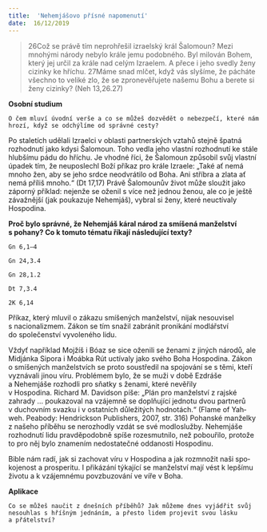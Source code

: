 ```yaml
---
title:  'Nehemjášovo přísné napomenutí'
date:  16/12/2019
---
```


> <p></p>
> 26Což se právě tím neprohřešil izraelský král Šalomoun? Mezi mnohými národy nebylo krále jemu podobného. Byl milován Bohem, který jej určil za krále nad celým Izraelem. A přece i jeho svedly ženy cizinky ke hříchu. 27Máme snad mlčet, když vás slyšíme, že pácháte všechno to veliké zlo, že se zpronevěřujete našemu Bohu a berete si ženy cizinky? (Neh 13,26.27)

**Osobní studium**

`O čem mluví úvodní verše a co se můžeš dozvědět o nebezpečí, které nám hrozí, když se odchýlíme od správné cesty?`

Po staletích udělali Izraelci v oblasti partnerských vztahů stejně špatná rozhodnutí jako kdysi Šalomoun. Toho vedla jeho vlastní rozhodnutí ke stále hlubšímu pádu do hříchu. Je vhodné říci, že Šalomoun způsobil svůj vlastní úpadek tím, že neuposlechl Boží příkaz pro krále Izraele: „Také ať nemá mnoho žen, aby se jeho srdce neodvrátilo od Boha. Ani stříbra a zlata ať nemá příliš mnoho.“ (Dt 17,17) Právě Šalomounův život může sloužit jako záporný příklad: nejenže se oženil s více než jednou ženou, ale co je ještě závažnější (jak poukazuje Nehemjáš), vybral si ženy, které neuctívaly Hospodina.

**Proč bylo správné, že Nehemjáš káral národ za smíšená manželství s pohany? Co k tomuto tématu říkají následující texty?**

`Gn 6,1–4`

`Gn 24,3.4`

`Gn 28,1.2`

`Dt 7,3.4`

`2K 6,14`

Příkaz, který mluvil o zákazu smíšených manželství, nijak nesouvisel s nacionalizmem. Zákon se tím snažil zabránit pronikání modlářství do společenství vyvoleného lidu.

Vždyť například Mojžíš i Bóaz se sice oženili se ženami z jiných národů, ale Midjánka Sipora i Moábka Rút uctívaly jako svého Boha Hospodina. Zákon o smíšených manželstvích se proto soustředil na spojování se s těmi, kteří vyznávali jinou víru. Problémem bylo, že se muži v době Ezdráše a Nehemjáše rozhodli pro sňatky s ženami, které nevěřily v Hospodina. Richard M. Davidson píše: „Plán pro manželství z rajské zahrady … poukazoval na vzájemně se doplňující jednotu dvou partnerů v duchovním svazku i v ostatních důležitých hodnotách.“ (Flame of Yah­weh. Peabody: Hendrickson Publishers, 2007, str. 316) Pohanské manželky z našeho příběhu se nerozhodly vzdát se své modloslužby. Nehemjáše rozhodnutí lidu pravděpodobně spíše rozesmutnilo, než pobouřilo, protože to pro něj bylo znamením nedostatečné oddanosti Hospodinu.

Bible nám radí, jak si zachovat víru v Hos­podina a jak rozmnožit naši spo­kojenost a prosperitu. I přikázání týkající se manželství mají vést k lepšímu životu a k vzájemnému povzbuzování ve víře v Boha.

**Aplikace**

`Co se můžeš naučit z dnešních příběhů? Jak můžeme dnes vyjádřit svůj nesouhlas s hříšným jednáním, a přesto lidem projevit svou lásku a přátelství?`